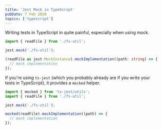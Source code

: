 ```yaml
---
title: 'Jest Mock in TypeScript'
pubDate: 7 Feb 2020
topics: ['typescript']
---
```


Writing tests in TypeScript in quite painful, especially when using mock.

```ts
import { readFile } from './fs-util';

jest.mock('./fs-util');

(readFile as jest.MockInstance).mockImplementation((path: string) => {
  // mock implementation
});
```

If you're using `ts-jest` (which you probably already are if you write your tests in TypeScript), it provides a `mocked` helper.

```ts {0,5}
import { mocked } from 'ts-jest/utils';
import { readFile } from './fs-util';

jest.mock('./fs-util');

mocked(readFile).mockImplementation((path) => {
  // mock implementation
});
```
